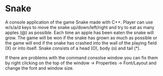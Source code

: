 # Snake
A console application of the game Snake made with C++. Player can use w/s/a/d keys to move the snake up/down/left/right and try to eat as many apples (@) as possible. Each time an apple has been eaten the snake will grow. The game will be won if the snake has grown as much as possible or the game will end if the snake has crashed into the wall of the playing field (X) or into itself. Snake consists of a head (O), body (o) and tail (*).

If there are problems with the command consolse window you can fix them by right clicking on the top of the window -> Properties -> Font/Layout and change the font and window size.
